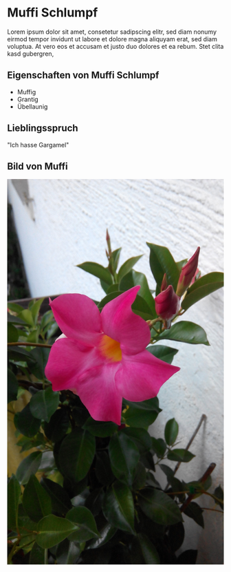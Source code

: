 # Muffi Schlumpf
Lorem ipsum dolor sit amet, consetetur sadipscing elitr, sed diam nonumy eirmod tempor invidunt ut labore et dolore magna aliquyam erat, sed diam voluptua. At vero eos et accusam et justo duo dolores et ea rebum. Stet clita kasd gubergren,

## Eigenschaften von Muffi Schlumpf

* Muffig
* Grantig
* Übellaunig

## Lieblingsspruch
"Ich hasse Gargamel"

## Bild von Muffi
<img src="IMG.jpg"> 